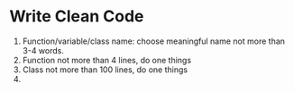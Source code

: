 # Write Clean Code

1. Function/variable/class name:
    choose meaningful name not more than 3-4 words.
2. Function not more than 4 lines, do one things
3. Class not more than 100 lines, do one things
4. 
 
